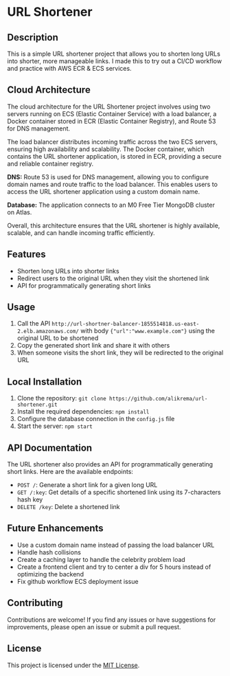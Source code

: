 # URL Shortener

## Description

This is a simple URL shortener project that allows you to shorten long URLs into shorter, more manageable links. I made this to try out a CI/CD workflow and practice with AWS ECR & ECS services.

## Cloud Architecture

The cloud architecture for the URL Shortener project involves using two servers running on ECS (Elastic Container Service) with a load balancer, a Docker container stored in ECR (Elastic Container Registry), and Route 53 for DNS management.

The load balancer distributes incoming traffic across the two ECS servers, ensuring high availability and scalability. The Docker container, which contains the URL shortener application, is stored in ECR, providing a secure and reliable container registry.

**DNS:** Route 53 is used for DNS management, allowing you to configure domain names and route traffic to the load balancer. This enables users to access the URL shortener application using a custom domain name.

**Database:** The application connects to an M0 Free Tier MongoDB cluster on Atlas.

Overall, this architecture ensures that the URL shortener is highly available, scalable, and can handle incoming traffic efficiently.

## Features

- Shorten long URLs into shorter links
- Redirect users to the original URL when they visit the shortened link
- API for programmatically generating short links

## Usage

1. Call the API `http://url-shortner-balancer-1855514818.us-east-2.elb.amazonaws.com/` with body `{"url":"www.example.com"}` using the original URL to be shortened
2. Copy the generated short link and share it with others
3. When someone visits the short link, they will be redirected to the original URL

## Local Installation

1. Clone the repository: `git clone https://github.com/alikrema/url-shortener.git`
2. Install the required dependencies: `npm install`
3. Configure the database connection in the `config.js` file
4. Start the server: `npm start`

## API Documentation

The URL shortener also provides an API for programmatically generating short links. Here are the available endpoints:

- `POST /`: Generate a short link for a given long URL
- `GET /:key`: Get details of a specific shortened link using its 7-characters hash key
- `DELETE /key`: Delete a shortened link

## Future Enhancements

- Use a custom domain name instead of passing the load balancer URL
- Handle hash collisions
- Create a caching layer to handle the celebrity problem load
- Create a frontend client and try to center a div for 5 hours instead of optimizing the backend
- Fix github workflow ECS deployment issue

## Contributing

Contributions are welcome! If you find any issues or have suggestions for improvements, please open an issue or submit a pull request.

## License

This project is licensed under the [MIT License](LICENSE).
